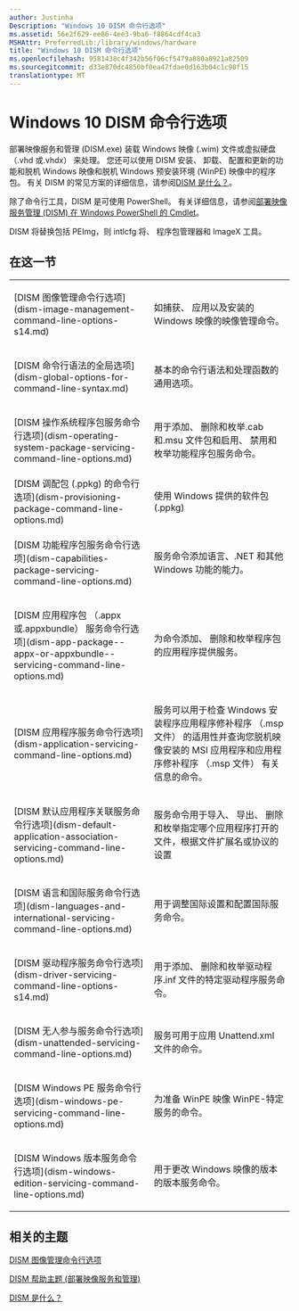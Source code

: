 ```yaml
---
author: Justinha
Description: "Windows 10 DISM 命令行选项"
ms.assetid: 56e2f629-ee86-4ee3-9ba6-f8864cdf4ca3
MSHAttr: PreferredLib:/library/windows/hardware
title: "Windows 10 DISM 命令行选项"
ms.openlocfilehash: 9581438c4f342b56f06cf5479a880a8921a82509
ms.sourcegitcommit: d33e870dc4850bf0ea47fdae0d163b04c1c90f15
translationtype: MT
---
```

# <a name="windows-10-dism-command-line-options"></a>Windows 10 DISM 命令行选项


部署映像服务和管理 (DISM.exe) 装载 Windows 映像 (.wim) 文件或虚拟硬盘 （.vhd 或.vhdx） 来处理。 您还可以使用 DISM 安装、 卸载、 配置和更新的功能和脱机 Windows 映像和脱机 Windows 预安装环境 (WinPE) 映像中的程序包。 有关 DISM 的常见方案的详细信息，请参阅[DISM 是什么？](what-is-dism.md)。

除了命令行工具，DISM 是可使用 PowerShell。 有关详细信息，请参阅[部署映像服务管理 (DISM) 在 Windows PowerShell 的 Cmdlet](http://go.microsoft.com/fwlink/?LinkId=239926)。

DISM 将替换包括 PEImg，则 intlcfg 将、 程序包管理器和 ImageX 工具。

## <a name="span-idinthissectionspanspan-idinthissectionspanspan-idinthissectionspanin-this-section"></a><span id="In_This_Section"></span><span id="in_this_section"></span><span id="IN_THIS_SECTION"></span>在这一节


<table>
<colgroup>
<col width="50%" />
<col width="50%" />
</colgroup>
<tbody>
<tr class="odd">
<td align="left"><p>[DISM 图像管理命令行选项](dism-image-management-command-line-options-s14.md)</p></td>
<td align="left"><p>如捕获、 应用以及安装的 Windows 映像的映像管理命令。</p></td>
</tr>
<tr class="even">
<td align="left"><p>[DISM 命令行语法的全局选项](dism-global-options-for-command-line-syntax.md)</p></td>
<td align="left"><p>基本的命令行语法和处理函数的通用选项。</p></td>
</tr>
<tr class="odd">
<td align="left"><p>[DISM 操作系统程序包服务命令行选项](dism-operating-system-package-servicing-command-line-options.md)</p></td>
<td align="left"><p>用于添加、 删除和枚举.cab 和.msu 文件包和启用、 禁用和枚举功能程序包服务命令。</p></td>
</tr>
<tr class="even">
<td align="left">[DISM 调配包 (.ppkg) 的命令行选项](dism-provisioning-package-command-line-options.md)</td>
<td align="left"><p>使用 Windows 提供的软件包 (.ppkg)</p></td>
</tr>
<tr class="odd">
<td align="left"><p>[DISM 功能程序包服务命令行选项](dism-capabilities-package-servicing-command-line-options.md)</p></td>
<td align="left"><p>服务命令添加语言、.NET 和其他 Windows 功能的能力。</p></td>
</tr>
<tr class="even">
<td align="left"><p>[DISM 应用程序包 （.appx 或.appxbundle） 服务命令行选项](dism-app-package--appx-or-appxbundle--servicing-command-line-options.md)</p></td>
<td align="left"><p>为命令添加、 删除和枚举程序包的应用程序提供服务。</p></td>
</tr>
<tr class="odd">
<td align="left"><p>[DISM 应用程序服务命令行选项](dism-application-servicing-command-line-options.md)</p></td>
<td align="left"><p>服务可以用于检查 Windows 安装程序应用程序修补程序 （.msp 文件） 的适用性并查询您脱机映像安装的 MSI 应用程序和应用程序修补程序 （.msp 文件） 有关信息的命令。</p></td>
</tr>
<tr class="even">
<td align="left"><p>[DISM 默认应用程序关联服务命令行选项](dism-default-application-association-servicing-command-line-options.md)</p></td>
<td align="left"><p>服务命令用于导入、 导出、 删除和枚举指定哪个应用程序打开的文件，根据文件扩展名或协议的设置</p></td>
</tr>
<tr class="odd">
<td align="left"><p>[DISM 语言和国际服务命令行选项](dism-languages-and-international-servicing-command-line-options.md)</p></td>
<td align="left"><p>用于调整国际设置和配置国际服务命令。</p></td>
</tr>
<tr class="even">
<td align="left"><p>[DISM 驱动程序服务命令行选项](dism-driver-servicing-command-line-options-s14.md)</p></td>
<td align="left"><p>用于添加、 删除和枚举驱动程序.inf 文件的特定驱动程序服务命令。</p></td>
</tr>
<tr class="odd">
<td align="left"><p>[DISM 无人参与服务命令行选项](dism-unattended-servicing-command-line-options.md)</p></td>
<td align="left"><p>服务可用于应用 Unattend.xml 文件的命令。</p></td>
</tr>
<tr class="even">
<td align="left"><p>[DISM Windows PE 服务命令行选项](dism-windows-pe-servicing-command-line-options.md)</p></td>
<td align="left"><p>为准备 WinPE 映像 WinPE-特定服务的命令。</p></td>
</tr>
<tr class="odd">
<td align="left"><p>[DISM Windows 版本服务命令行选项](dism-windows-edition-servicing-command-line-options.md)</p></td>
<td align="left"><p>用于更改 Windows 映像的版本的版本服务命令。</p></td>
</tr>
</tbody>
</table>

 

## <a name="span-idrelatedtopicsspanrelated-topics"></a><span id="related_topics"></span>相关的主题


[DISM 图像管理命令行选项](dism-image-management-command-line-options-s14.md)

[DISM 帮助主题 (部署映像服务和管理)](dism-how-to-topics--deployment-image-servicing-and-management.md)

[DISM 是什么？](what-is-dism.md)

 

 






